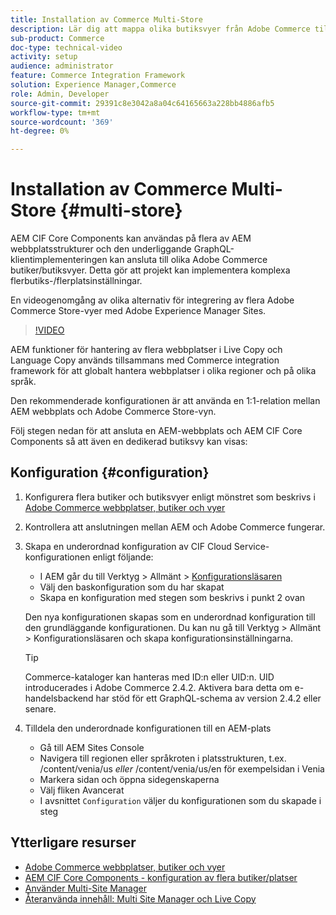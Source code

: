 ```yaml
---
title: Installation av Commerce Multi-Store
description: Lär dig att mappa olika butiksvyer från Adobe Commerce till AEM. Detta gör att projekt kan stödja flerspråkiga och flerspråkiga användningsområden.
sub-product: Commerce
doc-type: technical-video
activity: setup
audience: administrator
feature: Commerce Integration Framework
solution: Experience Manager,Commerce
role: Admin, Developer
source-git-commit: 29391c8e3042a8a04c64165663a228bb4886afb5
workflow-type: tm+mt
source-wordcount: '369'
ht-degree: 0%

---
```


# Installation av Commerce Multi-Store {#multi-store}

AEM CIF Core Components kan användas på flera av AEM webbplatsstrukturer och den underliggande GraphQL-klientimplementeringen kan ansluta till olika Adobe Commerce butiker/butiksvyer. Detta gör att projekt kan implementera komplexa flerbutiks-/flerplatsinställningar.

En videogenomgång av olika alternativ för integrering av flera Adobe Commerce Store-vyer med Adobe Experience Manager Sites.

>[!VIDEO](https://video.tv.adobe.com/v/28952/?quality=12)

AEM funktioner för hantering av flera webbplatser i Live Copy och Language Copy används tillsammans med Commerce integration framework för att globalt hantera webbplatser i olika regioner och på olika språk.

Den rekommenderade konfigurationen är att använda en 1:1-relation mellan AEM webbplats och Adobe Commerce Store-vyn.

Följ stegen nedan för att ansluta en AEM-webbplats och AEM CIF Core Components så att även en dedikerad butiksvy kan visas:

## Konfiguration {#configuration}

1. Konfigurera flera butiker och butiksvyer enligt mönstret som beskrivs i [Adobe Commerce webbplatser, butiker och vyer](https://experienceleague.adobe.com/docs/commerce-admin/start/setup/websites-stores-views.html)

2. Kontrollera att anslutningen mellan AEM och Adobe Commerce fungerar.

3. Skapa en underordnad konfiguration av CIF Cloud Service-konfigurationen enligt följande:

   * I AEM går du till Verktyg > Allmänt > [Konfigurationsläsaren](/help/sites-administering/configurations.md#using-configuration-browser)
   * Välj den baskonfiguration som du har skapat
   * Skapa en konfiguration med stegen som beskrivs i punkt 2 ovan

   Den nya konfigurationen skapas som en underordnad konfiguration till den grundläggande konfigurationen. Du kan nu gå till Verktyg > Allmänt > Konfigurationsläsaren och skapa konfigurationsinställningarna.

   >[!TIP]
   >
   >Commerce-kataloger kan hanteras med ID:n eller UID:n. UID introducerades i Adobe Commerce 2.4.2. Aktivera bara detta om e-handelsbackend har stöd för ett GraphQL-schema av version 2.4.2 eller senare.

4. Tilldela den underordnade konfigurationen till en AEM-plats

   * Gå till AEM Sites Console
   * Navigera till regionen eller språkroten i platsstrukturen, t.ex. /content/venia/us _eller_ /content/venia/us/en för exempelsidan i Venia
   * Markera sidan och öppna sidegenskaperna
   * Välj fliken Avancerat
   * I avsnittet `Configuration` väljer du konfigurationen som du skapade i steg

## Ytterligare resurser

* [Adobe Commerce webbplatser, butiker och vyer](https://experienceleague.adobe.com/docs/commerce-admin/start/setup/websites-stores-views.html)
* [AEM CIF Core Components - konfiguration av flera butiker/platser](https://github.com/adobe/aem-core-cif-components#multi-store--site-configuration)
* [Använder Multi-Site Manager](https://experienceleague.adobe.com/docs/experience-manager-learn/sites/translation/multi-site-manager-feature-video-use.html)
* [Återanvända innehåll: Multi Site Manager och Live Copy](/help/sites-administering/msm.md)
